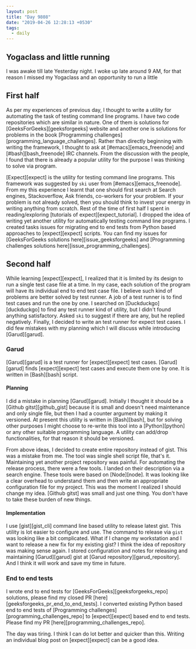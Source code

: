 ```yaml
---
layout: post
title: "Day 9808"
date: "2019-04-26 12:28:13 +0530"
tags:
  - daily
---
```


## Yogaclass and little running

I was awake till late Yesterday night. I woke up late around 9 AM, for that
reason I missed my Yogaclass and an opportunity to run a little

## First half

As per my experiences of previous day, I thought to write a utility for
automating the task of testing command line programs. I have two code
repositories which are similar in nature. One of them is solutions for
[GeeksForGeeks][geeksforgeeks] website and another one is solutions for problems
in the book [Programming challenges][programming_language_challenges]. Rather
than directly beginning with writing the framework, I thought to ask at
[#emacs][emacs_freenode] and [#bash][bash_freenode] IRC channels. From the
discussion with the people, I found that there is already a popular utility for
the purpose I was thinking to solve via program.

[Expect][expect] is the utility for testing command line programs. This
framework was suggested by `ski` user from [#emacs][emacs_freenode]. From my
this experience I learnt that one should first search at Search engines,
Stackoverflow, Ask friends, co-workers for your problem. If your problem is not
already solved, then you should think to invest your energy in writing anything
from scratch. Rest of the time of first half I spent in reading/exploring
[tutorials of expect][expect_tutorial]. I dropped the idea of writing yet
another utility for automatically testing command line programs. I created tasks
issues for migrating end to end tests from Python based approaches to
[expect][expect] scripts. You can find my issues for [GeeksForGeeks solutions
here][issue_geeksforgeeks] and [Programming challenges solutions
here][issue_programming_challenges].


## Second half

While learning [expect][expect], I realized that it is limited by its design to
run a single test case file at a time. In my case, each solution of the program
will have its individual end to end test case file. I believe such kind of
problems are better solved by test runner. A job of a test runner is to find
test cases and run the one by one. I searched on [Duckduckgo][duckduckgo] to
find any test runner kind of utility, but I didn't found anything satisfactory.
Asked `ski` to suggest if there are any, but he replied negatively. Finally, I
decided to write an test runner for expect test cases. I did few mistakes with
my planning which I will discuss while introducing [Garud][garud].


### Garud

[Garud][garud] is a test runner for [expect][expect] test cases. [Garud][garud]
finds [expect][expect] test cases and execute them one by one. It is written in
[Bash][bash] script.


#### Planning

I did a mistake in planning [Garud][garud]. Initially I thought it should be a
[Github gitst][github_gist] because it is small and doesn't need maintenance and
only single file, but then I had a counter argument by making it versioned. At
present this utility is written in [Bash][bash], but for solving other purposes
I might choose to re-write this tool into a [Python][python] or any other
suitable programming language. A utility can add/drop functionalities, for that
reason it should be versioned.

From above ideas, I decided to create entire repository instead of gist. This
was a mistake from me. The tool was single shell script file, that's it.
Maintaining yet another project repository was painful. For automating the
release process, there were a few tools. I landed on their description via a
search engine. These tools were based on [Node][node]. It was looking like a
clear overhead to understand them and then write an appropriate configuration
file for my project. This was the moment I realized I should change my idea.
[Github gitst] was small and just one thing. You don't have to take these burden
of new things.


#### Implementation

I use [gist][gist_cli] command line based utility to release latest gist. This
utility is lot easier to configure and use. The command to release via `gist`
was looking like a bit complicated. What if I change my workstation and I want
to release a new fix for my existing gist? I think the idea of repository was
making sense again. I stored configuration and notes for releasing and
maintaining [Garud][garud] gist at [Garud repository][garud_repository]. And I
think it will work and save my time in future.


### End to end tests

I wrote end to end tests for [GeeksForGeeks][geeksforgeeks_repo] solutions,
please find my closed PR [here][geeksforgeeks_pr_end_to_end_tests]. I converted
existing Python based end to end tests of [Programming
challenges][programming_challenges_repo] to [expect][expect] based end to end
tests. Please find my PR [here][programming_challenges_repo].


The day was tiring. I think I can do lot better and quicker than this. Writing
an individual blog post on [expect][expect] can be a good idea.
